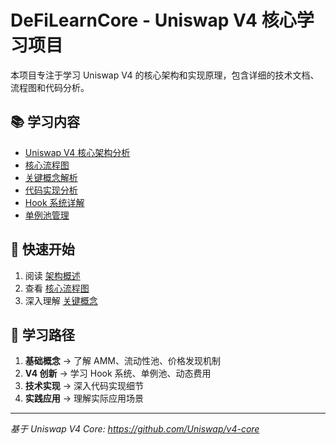 # DeFiLearnCore - Uniswap V4 核心学习项目

本项目专注于学习 Uniswap V4 的核心架构和实现原理，包含详细的技术文档、流程图和代码分析。

## 📚 学习内容

- [Uniswap V4 核心架构分析](./docs/architecture.md)
- [核心流程图](./docs/flowcharts.md)
- [关键概念解析](./docs/concepts.md)
- [代码实现分析](./docs/implementation.md)
- [Hook 系统详解](./docs/hooks.md)
- [单例池管理](./docs/singleton.md)

## 🚀 快速开始

1. 阅读 [架构概述](./docs/architecture.md)
2. 查看 [核心流程图](./docs/flowcharts.md)
3. 深入理解 [关键概念](./docs/concepts.md)

## 📖 学习路径

1. **基础概念** → 了解 AMM、流动性池、价格发现机制
2. **V4 创新** → 学习 Hook 系统、单例池、动态费用
3. **技术实现** → 深入代码实现细节
4. **实践应用** → 理解实际应用场景

---

*基于 Uniswap V4 Core: https://github.com/Uniswap/v4-core*